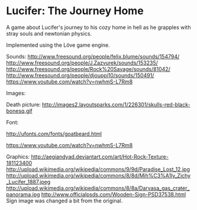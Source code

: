 Lucifer: The Journey Home
=======

A game about Lucifer's journey to his cozy home in hell as he grapples with stray souls and newtonian physics.

Implemented using the Löve game engine.

Sounds:
http://www.freesound.org/people/felix.blume/sounds/154794/
http://www.freesound.org/people/J.Zazvurek/sounds/153235/
http://www.freesound.org/people/Rock%20Savage/sounds/81042/
http://www.freesound.org/people/djouppi10/sounds/150491/
https://www.youtube.com/watch?v=nwhmS-L7Rm8

Images:

Death picture: http://images2.layoutsparks.com/1/226301/skulls-red-black-bonesq.gif


Font:

http://ufonts.com/fonts/goatbeard.html


https://www.youtube.com/watch?v=nwhmS-L7Rm8

Graphics:
http://aegiandyad.deviantart.com/art/Hot-Rock-Texture-181123400
http://upload.wikimedia.org/wikipedia/commons/9/9d/Paradise_Lost_12.jpg
http://upload.wikimedia.org/wikipedia/commons/8/8d/Mih%C3%A1ly_Zichy_Lucifer_1887.jpeg
http://upload.wikimedia.org/wikipedia/commons/8/8a/Darvasa_gas_crater_panorama.jpg
http://www.officialpsds.com/Wooden-Sign-PSD37538.html
Sign image was changed a bit from the original.